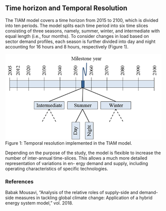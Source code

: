 ## Time horizon and Temporal Resolution

The TIAM model covers a time horizon from 2015 to 2100, which is divided into ten periods. The model splits each time period into six time slices consisting of three seasons, namely, summer, winter, and intermediate with equal length (i.e., four months). To consider changes in load based on sector demand profiles, each season is further divided into day and night accounting for 16 hours and 8 hours, respectively (Figure 1).

![Cost Potential Hydrogen Levels](.\figs\time-horizon.png) 
Figure 1: Temporal resolution implemented in the TIAM model.

Depending on the purpose of the study, the model is flexible to increase the number of inter-annual time-slices. This allows a much more detailed representation of variations in en- ergy demand and supply, including operating characteristics of specific technologies.

### References
Babak Mousavi, “Analysis of the relative roles of supply-side and demand-side measures in tackling global climate change: Application of a hybrid energy system model,” vol. 2018.